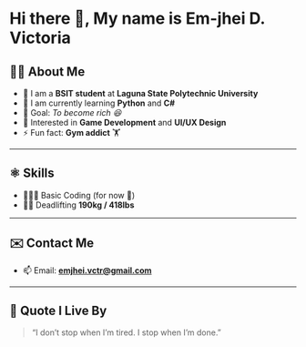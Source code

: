 # Hi there 👋, My name is Em-jhei D. Victoria  

<!--
**jhei011/jhei011** is a ✨ _special_ ✨ repository because its `README.md` (this file) appears on your GitHub profile.
-->

## 🧍🏻 About Me  
- 🎒 I am a **BSIT student** at **Laguna State Polytechnic University**  
- 📕 I am currently learning **Python** and **C#**  
- 🎯 Goal: *To become rich 😆*  
- 🤔 Interested in **Game Development** and **UI/UX Design**  
- ⚡ Fun fact: **Gym addict** 🏋️  

---

## ⚛️ Skills  
- 🧑🏻‍💻 Basic Coding (for now 🚀)  
- 💪🏻 Deadlifting **190kg / 418lbs**  

---

## ✉️ Contact Me  
- 📫 Email: **emjhei.vctr@gmail.com**  

---

## 💬 Quote I Live By  
> “I don’t stop when I’m tired. I stop when I’m done.”
